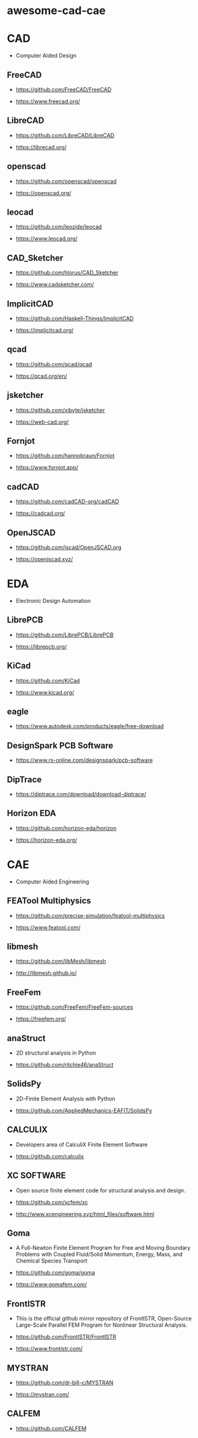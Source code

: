 # awesome-cad-cae

# CAD

- Computer Aided Design

## FreeCAD

- https://github.com/FreeCAD/FreeCAD

- https://www.freecad.org/

## LibreCAD

- https://github.com/LibreCAD/LibreCAD

- https://librecad.org/

## openscad

- https://github.com/openscad/openscad

- https://openscad.org/

## leocad

- https://github.com/leozide/leocad

- https://www.leocad.org/

## CAD_Sketcher

- https://github.com/hlorus/CAD_Sketcher

- https://www.cadsketcher.com/

## ImplicitCAD

- https://github.com/Haskell-Things/ImplicitCAD

- https://implicitcad.org/

## qcad

- https://github.com/qcad/qcad

- https://qcad.org/en/

## jsketcher

- https://github.com/xibyte/jsketcher

- https://web-cad.org/

## Fornjot

- https://github.com/hannobraun/Fornjot

- https://www.fornjot.app/

## cadCAD

- https://github.com/cadCAD-org/cadCAD

- https://cadcad.org/

## OpenJSCAD

- https://github.com/jscad/OpenJSCAD.org

- https://openjscad.xyz/
        
        
# EDA 

- Electronic Design Automation

## LibrePCB

- https://github.com/LibrePCB/LibrePCB

- https://librepcb.org/

## KiCad

- https://github.com/KiCad

- https://www.kicad.org/

## eagle

- https://www.autodesk.com/products/eagle/free-download

## DesignSpark PCB Software

- https://www.rs-online.com/designspark/pcb-software

## DipTrace

- https://diptrace.com/download/download-diptrace/

## Horizon EDA 

- https://github.com/horizon-eda/horizon

- https://horizon-eda.org/

# CAE

- Computer Aided Engineering

## FEATool Multiphysics

- https://github.com/precise-simulation/featool-multiphysics

- https://www.featool.com/

## libmesh

- https://github.com/libMesh/libmesh

- http://libmesh.github.io/

## FreeFem

- https://github.com/FreeFem/FreeFem-sources

- https://freefem.org/

## anaStruct 

- 2D structural analysis in Python

- https://github.com/ritchie46/anaStruct

## SolidsPy 

- 2D-Finite Element Analysis with Python

- https://github.com/AppliedMechanics-EAFIT/SolidsPy

## CALCULIX

- Developers area of CalculiX Finite Element Software

- https://github.com/calculix

## XC SOFTWARE

- Open source finite element code for structural analysis and design.

- https://github.com/xcfem/xc

- http://www.xcengineering.xyz/html_files/software.html

## Goma

- A Full-Newton Finite Element Program for Free and Moving Boundary Problems with Coupled Fluid/Solid Momentum, Energy, Mass, and Chemical Species Transport

- https://github.com/goma/goma

- https://www.gomafem.com/

## FrontISTR

- This is the official github mirror repository of FrontISTR, Open-Source Large-Scale Parallel FEM Program for Nonlinear Structural Analysis. 

- https://github.com/FrontISTR/FrontISTR

- https://www.frontistr.com/

## MYSTRAN

- https://github.com/dr-bill-c/MYSTRAN

- https://mystran.com/

## CALFEM

- https://github.com/CALFEM








